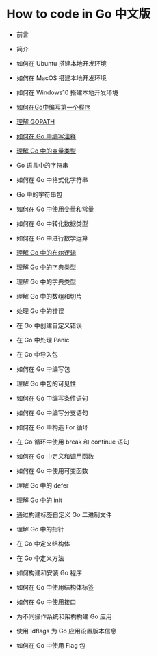 # How to code in Go 中文版

- 前言
- 简介
- 如何在 Ubuntu 搭建本地开发环境
- 如何在 MacOS 搭建本地开发环境
- 如何在 Windows10 搭建本地开发环境
- [如何在Go中编写第一个程序](https://github.com/ride-the-wind-and-waves/how-to-code-in-go/blob/master/how-to-write-your-first-program.md)
- [理解 GOPATH](https://github.com/ride-the-wind-and-waves/how-to-code-in-go/blob/master/understanding-the-gopath.md)
- [如何在 Go 中编写注释](https://github.com/ride-the-wind-and-waves/how-to-code-in-go/blob/master/how-to-write-comments-in-go.md)
- [理解 Go 中的变量类型](https://github.com/ride-the-wind-and-waves/how-to-code-in-go/blob/master/understanding-data-types-in-go.md)
- Go 语言中的字符串
- 如何在 Go 中格式化字符串
- Go 中的字符串包
- 如何在 Go 中使用变量和常量
- 如何在 Go 中转化数据类型
- 如何在 Go 中进行数学运算
- [理解 Go 中的布尔逻辑](https://github.com/ride-the-wind-and-waves/how-to-code-in-go/blob/master/understanding-boolean-logic-in-go.md)
- [理解 Go 中的字典类型](https://github.com/ride-the-wind-and-waves/how-to-code-in-go/blob/master/understanding-maps-in-go.md)

- 理解 Go 中的字典类型
- 理解 Go 中的数组和切片
- 处理 Go 中的错误
- 在 Go 中创建自定义错误
- 在 Go 中处理 Panic
- 在 Go 中导入包
- 如何在 Go 中编写包
- 理解 Go 中包的可见性
- 如何在 Go 中编写条件语句
- 如何在 Go 中编写分支语句
- 如何在 Go 中构造 For 循环
- 在 Go 循环中使用 break 和 continue 语句
- 如何在 Go 中定义和调用函数
- 如何在 Go 中使用可变函数
- 理解 Go 中的 defer
- 理解 Go 中的 init
- 通过构建标签自定义 Go 二进制文件
- 理解 Go 中的指针
- 在 Go 中定义结构体
- 在 Go 中定义方法
- 如何构建和安装 Go 程序
- 如何在 Go 中使用结构体标签
- 如何在 Go 中使用接口
- 为不同操作系统和架构构建 Go 应用
- 使用 Idflags 为 Go 应用设置版本信息
- 如何在 Go 中使用 Flag 包